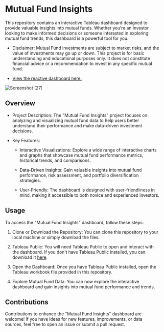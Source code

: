 Mutual Fund Insights
====================

This repository contains an interactive Tableau dashboard designed to provide valuable insights into mutual funds. Whether you're an investor looking to make informed decisions or someone interested in exploring mutual fund trends, this dashboard is a powerful tool for you.

- Disclaimer: Mutual Fund investments are subject to market risks, and the value of investments may go up or down. This project is for basic understanding and educational purposes only. It does not constitute financial advice or a recommendation to invest in any specific mutual fund.



- [View the reactive dashboard here.](https://public.tableau.com/views/MutualFundIndia_16937582176870/Dashboard1?:language=en-US&:display_count=n&:origin=viz_share_link)


![Screenshot (27)](https://github.com/PurnaChandar26/Mutual-Fund-Insights/assets/97793147/6c1dd8ad-deb7-43c1-ab37-8b04486c029f)


Overview
--------

-   Project Description: The "Mutual Fund Insights" project focuses on analyzing and visualizing mutual fund data to help users better understand their performance and make data-driven investment decisions.

-   Key Features:

    -   Interactive Visualizations: Explore a wide range of interactive charts and graphs that showcase mutual fund performance metrics, historical trends, and comparisons.

    -   Data-Driven Insights: Gain valuable insights into mutual fund performance, risk assessment, and portfolio diversification strategies.

    -   User-Friendly: The dashboard is designed with user-friendliness in mind, making it accessible to both novice and experienced investors.

Usage
-----

To access the "Mutual Fund Insights" dashboard, follow these steps:

1.  Clone or Download the Repository: You can clone this repository to your local machine or simply download the files.

2.  Tableau Public: You will need Tableau Public to open and interact with the dashboard. If you don't have Tableau Public installed, you can download it [here](https://public.tableau.com/s/download).

3.  Open the Dashboard: Once you have Tableau Public installed, open the Tableau workbook file provided in this repository.

4.  Explore Mutual Fund Data: You can now explore the interactive dashboard and gain insights into mutual fund performance and trends.

Contributions 
-------------

Contributions to enhance the "Mutual Fund Insights" dashboard are welcome! If you have ideas for new features, improvements, or data sources, feel free to open an issue or submit a pull request.
